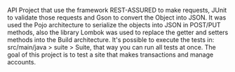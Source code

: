API Project that  use the framework REST-ASSURED to make requests, JUnit to validate those requests and Gson to convert the Object into JSON. It was used the Pojo architecture to serialize the objects into JSON in POST/PUT methods, also the library Lombok was used to replace the getter and setters methods into the Build architecture.
It's possible to execute the tests in: src/main/java > suite > Suite, that way you can run all tests at once.
The goal of this project is to test a site that makes transactions and manage accounts.
